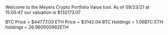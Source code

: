 Welcome to the Meyers Crypto Portfolio Value tool. 
As of 09/23/21 at 15:05:47 our valuation is $132173.07 

BTC Price = $44777.03
 ETH Price = $3142.04
BTC Holdings = 1.06BTC
 ETH holdings = 26.960005962ETH 
